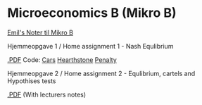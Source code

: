 # Microeconomics B (Mikro B)

[Emil's Noter til Mikro B](https://github.com/tdh424/CoputerscienceEconomics/blob/Microeconomics-B/Mikro_B.pdf)

Hjemmeopgave 1 / Home assignment 1 - Nash Equlibrium

[.PDF](https://github.com/tdh424/CoputerscienceEconomics/blob/Microeconomics-B/Hjemmeopgave_1.pdf)
 Code: [Cars](https://github.com/tdh424/CoputerscienceEconomics/blob/Microeconomics-B/cars.ipynb) [Hearthstone](https://github.com/tdh424/CoputerscienceEconomics/blob/Microeconomics-B/hearthstone.ipynb) [Penalty](https://github.com/tdh424/CoputerscienceEconomics/blob/Microeconomics-B/penalty.ipynb)

 Hjemmeopgave 2 / Home assignment 2 - Equlibrium, cartels and Hypothises tests

 [.PDF]() (With lecturers notes)
